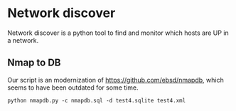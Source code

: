 # Network discover
Network discover is a python tool to find and monitor which hosts are UP in a network.


## Nmap to DB
Our script is an modernization of https://github.com/ebsd/nmapdb, which seems to have been outdated for some time.

```python nmapdb.py -c nmapdb.sql -d test4.sqlite test4.xml```


